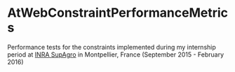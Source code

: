 # AtWebConstraintPerformanceMetrics

Performance tests for the constraints implemented during my internship period at [INRA SupAgro](http://www.supagro.inra.fr/) in Montpellier, France (September 2015 - February 2016)
